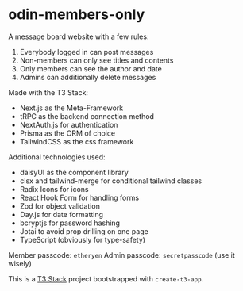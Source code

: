 # odin-members-only

A message board website with a few rules:
1. Everybody logged in can post messages
2. Non-members can only see titles and contents
3. Only members can see the author and date
4. Admins can additionally delete messages

Made with the T3 Stack:
- Next.js as the Meta-Framework
- tRPC as the backend connection method
- NextAuth.js for authentication
- Prisma as the ORM of choice
- TailwindCSS as the css framework

Additional technologies used:
- daisyUI as the component library
- clsx and tailwind-merge for conditional tailwind classes
- Radix Icons for icons
- React Hook Form for handling forms
- Zod for object validation
- Day.js for date formatting
- bcryptjs for password hashing
- Jotai to avoid prop drilling on one page
- TypeScript (obviously for type-safety)

Member passcode: `etheryen`
Admin passcode: `secretpasscode` (use it wisely)

This is a [T3 Stack](https://create.t3.gg/) project bootstrapped with `create-t3-app`.
